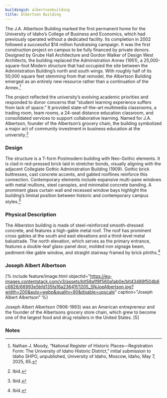 ```yaml
---
buildingid: albertsonbuilding
title: Albertson Building
---
```


The J.A. Albertson Building marked the first permanent home for the University of Idaho’s College of Business and Economics, which had previously operated without a dedicated facility. Its completion in 2002 followed a successful $14 million fundraising campaign. It was the first construction project on campus to be fully financed by private donors. Designed by Grube Hall Architecture and Gordon Walker of Design West Architects, the building replaced the Administration Annex (1951), a 25,000-square-foot Modern structure that had occupied the site between the Administration Building’s north and south wings. With roughly half of its 50,000 square feet stemming from that remodel, the Albertson Building emerged as an entirely new resource rather than a continuation of the Annex.[^1] 

The project reflected the university’s evolving academic priorities and responded to donor concerns that “student learning experience suffers from lack of space.” It provided state-of-the-art multimedia classrooms, a trading room, team rooms, a 24-seat distance education classroom, and consolidated services to support collaborative learning. Named for J.A. Albertson, founder of the Albertson’s grocery chain, the building symbolized a major act of community investment in business education at the university.[^2]

### Design

The structure is a T-form Postmodern building with Neo-Gothic elements. It is clad in red-pressed brick laid in stretcher bonds, visually aligning with the adjacent Collegiate Gothic Administration Building (1909). Gothic brick buttresses, cast concrete accents, and gabled rooflines reinforce this connection. Contemporary elements include expansive multi-pane windows with metal mullions, steel canopies, and minimalist concrete banding. A prominent glass curtain wall and recessed window bays highlight the building’s liminal position between historic and contemporary campus styles.[^3]

### Physical Description

The Alberston building is made of steel-reinforced smooth-dressed concrete, and features a high-gable metal roof. The roof has prominent cross gables at the south and east elevations and a third-level metal balustrade. The north elevation, which serves as the primary entrance, features a double-leaf glass-panel door, molded iron signage beam, pediment-like gable window, and straight stairway framed by brick plinths.[^4]

### Joseph Albert Albertson 

{% include feature/image.html objectid="https://eu-images.contentstack.com/v3/assets/blt58a1f8f560a1ab0e/blt43489f504b6c6826/66993e5bfd135fa16a23641f/1205_SNJoeAlbertson.jpg?width=200&auto=webp&quality=80&disable=upscale" caption="Joseph Albert Albertson" %}

Joseph Albert Albertson (1906-1993) was an American entrepreneur and the founder of the Albertsons grocery store chain, which grew to become one of the largest food and drug retailers in the United States. [5]

### Notes 

[^1]: Nathan J. Moody, “National Register of Historic Places—Registration Form: The University of Idaho Historic District,” initial submission to Idaho SHPO, unpublished, University of Idaho, Moscow, Idaho, May 7, 2025, 65. 
[^2]: Ibid. 
[^3]: Ibid. 
[^4]: Ibid.
[^5]: Ibid.
